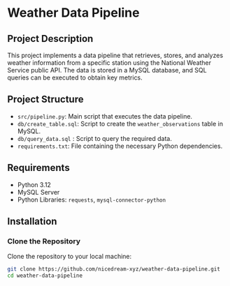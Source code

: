 # Weather Data Pipeline

## Project Description
This project implements a data pipeline that retrieves, stores, and analyzes weather information from a specific station using the National Weather Service public API. The data is stored in a MySQL database, and SQL queries can be executed to obtain key metrics.

## Project Structure
- `src/pipeline.py`: Main script that executes the data pipeline.
- `db/create_table.sql`: Script to create the `weather_observations` table in MySQL.
- `db/query_data.sql` : Script to query the required data.
- `requirements.txt`: File containing the necessary Python dependencies.

## Requirements
- Python 3.12
- MySQL Server
- Python Libraries: `requests`, `mysql-connector-python`

## Installation

### Clone the Repository
Clone the repository to your local machine:

```bash
git clone https://github.com/nicedream-xyz/weather-data-pipeline.git
cd weather-data-pipeline

